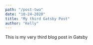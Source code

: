 ```yaml
---
path: "/post-two"
date: "10-24-2020"
title: "My third Gatsby Post"
author: "Kelly"
---
```


This is my very third blog post in Gatsby

